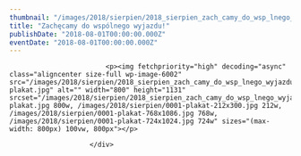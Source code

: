 ```yaml
---
thumbnail: "/images/2018/sierpien/2018_sierpien_zach_camy_do_wsp_lnego_wyjazdu_2018_08_zach_camy_do_wsp_lnego_wyjazdu_0001-plakat.jpg"
title: "Zachęcamy do wspólnego wyjazdu!"
publishDate: "2018-08-01T00:00:00.000Z"
eventDate: "2018-08-01T00:00:00.000Z"
---
```


<div class="entry-content">
							
							<p><img fetchpriority="high" decoding="async" class="aligncenter size-full wp-image-6002" src="/images/2018/sierpien/2018_sierpien_zach_camy_do_wsp_lnego_wyjazdu_2018_08_zach_camy_do_wsp_lnego_wyjazdu_0001-plakat.jpg" alt="" width="800" height="1131" srcset="/images/2018/sierpien/2018_sierpien_zach_camy_do_wsp_lnego_wyjazdu_2018_08_zach_camy_do_wsp_lnego_wyjazdu_0001-plakat.jpg 800w, /images/2018/sierpien/0001-plakat-212x300.jpg 212w, /images/2018/sierpien/0001-plakat-768x1086.jpg 768w, /images/2018/sierpien/0001-plakat-724x1024.jpg 724w" sizes="(max-width: 800px) 100vw, 800px"></p>
						
						</div>
